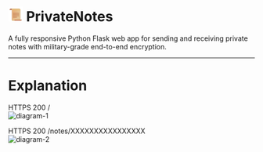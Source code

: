 # <img src="https://raw.githubusercontent.com/BoraOfficial/PrivateNotes/main/static/icon.png" width="30" height="30" alt="icon"> PrivateNotes

A fully responsive Python Flask web app for sending and receiving private notes with military-grade end-to-end encryption.

---
# Explanation
HTTPS 200 /
<br>
<img width="700" alt="diagram-1" src="https://github.com/user-attachments/assets/de93059a-320d-414f-b528-86ab539dc720">

HTTPS 200 /notes/XXXXXXXXXXXXXXXX
<br>
<img width="700" alt="diagram-2" src="https://github.com/user-attachments/assets/fd05668a-a0ab-4e8e-b2fe-6eabd7eda0c1">
